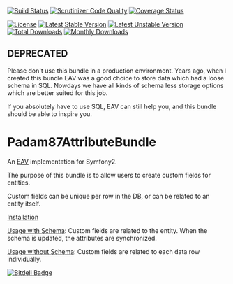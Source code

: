 [![Build Status](https://travis-ci.org/Padam87/AttributeBundle.png?branch=master)](https://travis-ci.org/Padam87/AttributeBundle)
[![Scrutinizer Code Quality](https://scrutinizer-ci.com/g/Padam87/AttributeBundle/badges/quality-score.png?b=master)](https://scrutinizer-ci.com/g/Padam87/AttributeBundle/?branch=master)
[![Coverage Status](https://coveralls.io/repos/Padam87/AttributeBundle/badge.png)](https://coveralls.io/r/Padam87/AttributeBundle)

[![License](https://poser.pugx.org/padam87/attribute-bundle/license)](https://packagist.org/packages/padam87/attribute-bundle)
[![Latest Stable Version](https://poser.pugx.org/padam87/attribute-bundle/v/stable)](https://packagist.org/packages/padam87/attribute-bundle)
[![Latest Unstable Version](https://poser.pugx.org/padam87/attribute-bundle/v/unstable)](https://packagist.org/packages/padam87/attribute-bundle)
[![Total Downloads](https://poser.pugx.org/padam87/attribute-bundle/downloads)](https://packagist.org/packages/padam87/attribute-bundle)
[![Monthly Downloads](https://poser.pugx.org/padam87/attribute-bundle/d/monthly)](https://packagist.org/packages/padam87/attribute-bundle)

## DEPRECATED
Please don't use this bundle in a production environment. Years ago, when I created this bundle EAV was a good choice to store data which had a loose schema in SQL. Nowdays we have all kinds of schema less storage options which are better suited for this job.

If you absolutely have to use SQL, EAV can still help you, and this bundle should be able to inspire you.

# Padam87AttributeBundle

An [EAV](http://en.wikipedia.org/wiki/Entity%E2%80%93attribute%E2%80%93value_model) implementation for Symfony2.

The purpose of this bundle is to allow users to create custom fields for entities.

Custom fields can be unique per row in the DB, or can be related to an entity itself.

[Installation](https://github.com/Padam87/AttributeBundle/blob/master/Resources/doc/installation.md)

[Usage with Schema](https://github.com/Padam87/AttributeBundle/blob/master/Resources/doc/usage_with_schema.md):
Custom fields are related to the entity. When the schema is updated, the attributes are synchronized.

[Usage without Schema](https://github.com/Padam87/AttributeBundle/blob/master/Resources/doc/usage_without_schema.md):
Custom fields are related to each data row individually.

[![Bitdeli Badge](https://d2weczhvl823v0.cloudfront.net/Padam87/attributebundle/trend.png)](https://bitdeli.com/free "Bitdeli Badge")


